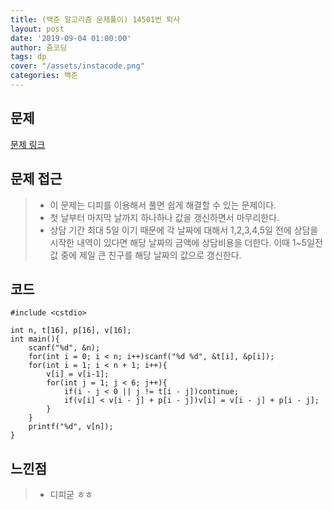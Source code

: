 ```yaml
---
title: (백준 알고리즘 문제풀이) 14501번 퇴사
layout: post
date: '2019-09-04 01:00:00'
author: 줌코딩
tags: dp
cover: "/assets/instacode.png"
categories: 백준
---
```


## 문제

[문제 링크](https://www.acmicpc.net/problem/14501)

## 문제 접근

>* 이 문제는 디피를 이용해서 풀면 쉽게 해결할 수 있는 문제이다.
>* 첫 날부터 마지막 날까지 하나하나 값을 갱신하면서 마무리한다.
>* 상담 기간 최대 5일 이기 때문에 각 날짜에 대해서 1,2,3,4,5일 전에 상담을 시작한 내역이 있다면 해당 날짜의 금액에 상담비용을 더한다. 이때 1~5일전 값 중에 제일 큰 친구를 해당 날짜의 값으로 갱신한다.

## 코드

    #include <cstdio>

    int n, t[16], p[16], v[16];
    int main(){
        scanf("%d", &n);
        for(int i = 0; i < n; i++)scanf("%d %d", &t[i], &p[i]);
        for(int i = 1; i < n + 1; i++){
            v[i] = v[i-1];
            for(int j = 1; j < 6; j++){
                if(i - j < 0 || j != t[i - j])continue;
                if(v[i] < v[i - j] + p[i - j])v[i] = v[i - j] + p[i - j];
            }
        }
        printf("%d", v[n]);
    }

## 느낀점

>* 디피굳 ㅎㅎ
